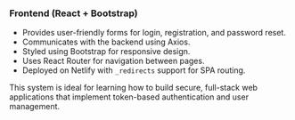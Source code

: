 ###  Frontend (React + Bootstrap)
- Provides user-friendly forms for login, registration, and password reset.
- Communicates with the backend using Axios.
- Styled using Bootstrap for responsive design.
- Uses React Router for navigation between pages.
- Deployed on Netlify with `_redirects` support for SPA routing.

This system is ideal for learning how to build secure, full-stack web applications that implement token-based authentication and user management.